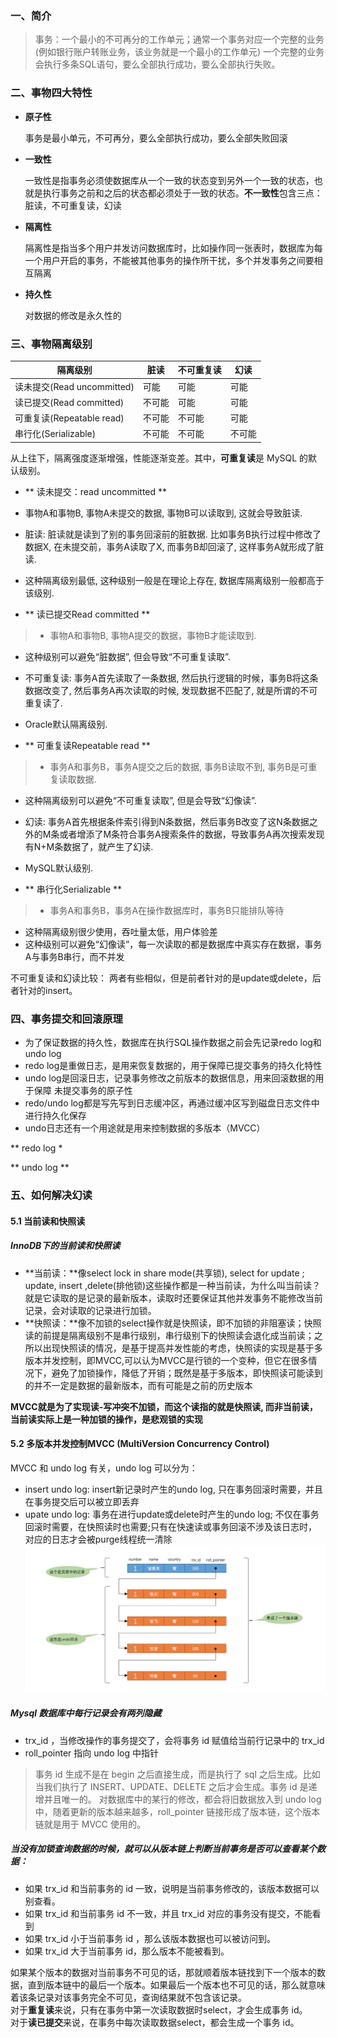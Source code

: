 ### 一、简介
> 事务：一个最小的不可再分的工作单元；通常一个事务对应一个完整的业务(例如银行账户转账业务，该业务就是一个最小的工作单元)
  一个完整的业务会执行多条SQL语句，要么全部执行成功，要么全部执行失败。

### 二、事物四大特性

- **原子性**

  事务是最小单元，不可再分，要么全部执行成功，要么全部失败回滚
- **一致性**

  一致性是指事务必须使数据库从一个一致的状态变到另外一个一致的状态，也就是执行事务之前和之后的状态都必须处于一致的状态。**不一致性**包含三点：脏读，不可重复读，幻读
- **隔离性**

  隔离性是指当多个用户并发访问数据库时，比如操作同一张表时，数据库为每一个用户开启的事务，不能被其他事务的操作所干扰，多个并发事务之间要相互隔离
- **持久性**

  对数据的修改是永久性的

### 三、事物隔离级别

| 隔离级别 | 脏读 | 不可重复读 | 幻读 |
|-----|-----|-----|-----|
| 读未提交(Read uncommitted) | 可能 | 可能 | 可能 |
| 读已提交(Read committed) | 不可能 | 可能 | 可能 |
| 可重复读(Repeatable read) | 不可能 | 不可能 | 可能 |
| 串行化(Serializable) | 不可能 | 不可能 | 不可能 |

从上往下，隔离强度逐渐增强，性能逐渐变差。其中，**可重复读**是 MySQL 的默认级别。

- ** 读未提交：read uncommitted **

> 
- 事物A和事物B, 事物A未提交的数据, 事物B可以读取到, 这就会导致脏读.
- 脏读: 脏读就是读到了别的事务回滚前的脏数据. 比如事务B执行过程中修改了数据X, 在未提交前，事务A读取了X, 而事务B却回滚了, 这样事务A就形成了脏读.
- 这种隔离级别最低, 这种级别一般是在理论上存在, 数据库隔离级别一般都高于该级别.

- ** 读已提交Read committed **

> - 事物A和事物B, 事物A提交的数据，事物B才能读取到.
- 这种级别可以避免“脏数据”, 但会导致“不可重复读取”.
- 不可重复读: 事务A首先读取了一条数据, 然后执行逻辑的时候，事务B将这条数据改变了, 然后事务A再次读取的时候, 发现数据不匹配了, 就是所谓的不可重复读了.
- Oracle默认隔离级别.

- ** 可重复读Repeatable read **

> - 事务A和事务B，事务A提交之后的数据, 事务B读取不到, 事务B是可重复读取数据.
- 这种隔离级别可以避免“不可重复读取”, 但是会导致“幻像读”.
- 幻读: 事务A首先根据条件索引得到N条数据，然后事务B改变了这N条数据之外的M条或者增添了M条符合事务A搜索条件的数据，导致事务A再次搜索发现有N+M条数据了，就产生了幻读.
- MySQL默认级别.

- ** 串行化Serializable **

> - 事务A和事务B，事务A在操作数据库时，事务B只能排队等待
- 这种隔离级别很少使用，吞吐量太低，用户体验差
- 这种级别可以避免“幻像读”，每一次读取的都是数据库中真实存在数据，事务A与事务B串行，而不并发

不可重复读和幻读比较：
两者有些相似，但是前者针对的是update或delete，后者针对的insert。

### 四、事务提交和回滚原理
- 为了保证数据的持久性，数据库在执行SQL操作数据之前会先记录redo log和undo log
- redo log是重做日志，是用来恢复数据的，用于保障已提交事务的持久化特性
- undo log是回滚日志，记录事务修改之前版本的数据信息，用来回滚数据的用于保障 未提交事务的原子性
- redo/undo log都是写先写到日志缓冲区，再通过缓冲区写到磁盘日志文件中进行持久化保存
- undo日志还有一个用途就是用来控制数据的多版本（MVCC）

** redo log *

** undo log **


### 五、如何解决幻读

#### 5.1 当前读和快照读

##### InnoDB下的当前读和快照读

- **当前读：**像select lock in share mode(共享锁), select for update ; update, insert ,delete(排他锁)这些操作都是一种当前读，为什么叫当前读？就是它读取的是记录的最新版本，读取时还要保证其他并发事务不能修改当前记录，会对读取的记录进行加锁。
- **快照读：**像不加锁的select操作就是快照读，即不加锁的非阻塞读；快照读的前提是隔离级别不是串行级别，串行级别下的快照读会退化成当前读；之所以出现快照读的情况，是基于提高并发性能的考虑，快照读的实现是基于多版本并发控制，即MVCC,可以认为MVCC是行锁的一个变种，但它在很多情况下，避免了加锁操作，降低了开销；既然是基于多版本，即快照读可能读到的并不一定是数据的最新版本，而有可能是之前的历史版本

**MVCC就是为了实现读-写冲突不加锁，而这个读指的就是快照读, 而非当前读，当前读实际上是一种加锁的操作，是悲观锁的实现**

#### 5.2 多版本并发控制MVCC (MultiVersion Concurrency Control)
MVCC 和 undo log 有关，undo log 可以分为：
- insert undo log: insert新记录时产生的undo log, 只在事务回滚时需要，并且在事务提交后可以被立即丢弃
- upate undo log: 事务在进行update或delete时产生的undo log; 不仅在事务回滚时需要，在快照读时也需要;只有在快速读或事务回滚不涉及该日志时，对应的日志才会被purge线程统一清除
![](/static/img/mysql/versionLinked.png)

##### Mysql 数据库中每行记录会有两列隐藏
- trx_id ，当修改操作的事务提交了，会将事务 id 赋值给当前行记录中的 trx_id
- roll_pointer 指向 undo log 中指针

> 事务 id 生成不是在 begin 之后直接生成，而是执行了 sql 之后生成。比如当我们执行了 INSERT、UPDATE、DELETE 之后才会生成。事务 id 是递增并且唯一的。
对数据库中的某行的修改，都会将旧数据放入到 undo log 中，随着更新的版本越来越多，roll_pointer 链接形成了版本链，这个版本链就是用于 MVCC 使用的。

##### 当没有加锁查询数据的时候，就可以从版本链上判断当前事务是否可以查看某个数据：
- 如果 trx_id 和当前事务的 id 一致，说明是当前事务修改的，该版本数据可以别查看。
- 如果 trx_id 和当前事务 id 不一致，并且 trx_id 对应的事务没有提交，不能看到
- 如果 trx_id 小于当前事务 id ，那么该版本数据也可以被访问到。
- 如果 trx_id 大于当前事务 id，那么版本不能被看到。

如果某个版本的数据对当前事务不可见的话，那就顺着版本链找到下一个版本的数据，直到版本链中的最后一个版本。如果最后一个版本也不可见的话，那么就意味着该条记录对该事务完全不可见，查询结果就不包含该记录。<br>
对于**重复读**来说，只有在事务中第一次读取数据时select，才会生成事务 id。<br>
对于**读已提交**来说，在事务中每次读取数据select，都会生成一个事务 id。
